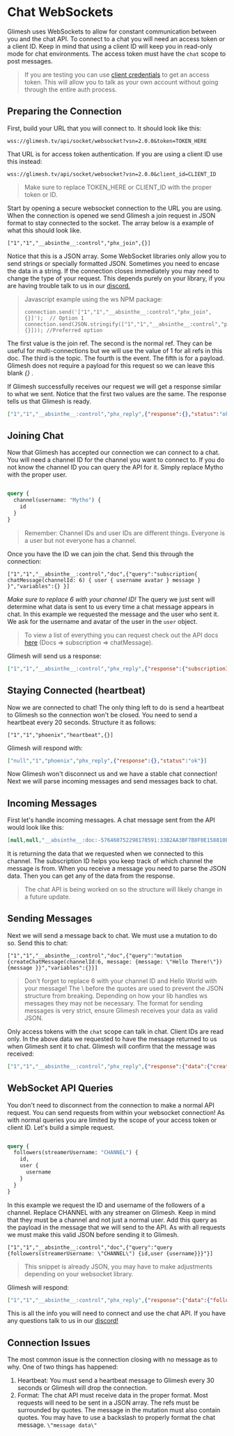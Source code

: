 # Chat WebSockets

Glimesh uses WebSockets to allow for constant communication between you and the chat API. To connect to a chat you will need an access token or a client ID. Keep in mind that using a client ID will keep you in read-only mode for chat environments. The access token must have the `chat` scope to post messages.

> If you are testing you can use [client credentials](/api-docs/docs/authentication/accesstoken/clientcredentials/) to get an access token. This will allow you to talk as your own account without going through the entire auth process.

## Preparing the Connection

First, build your URL that you will connect to.  It should look like this:

```URL
wss://glimesh.tv/api/socket/websocket?vsn=2.0.0&token=TOKEN_HERE
```

That URL is for access token authentication. If you are using a client ID use this instead:

```URL
wss://glimesh.tv/api/socket/websocket?vsn=2.0.0&client_id=CLIENT_ID
```


 >Make sure to replace TOKEN_HERE or CLIENT_ID with the proper token or ID.

Start by opening a secure websocket connection to the URL you are using. When the connection is opened we send Glimesh a join request in JSON format to stay connected to the socket.  The array below is a example of what this should look like.

````
["1","1","__absinthe__:control","phx_join",{}]
````
Notice that this is a JSON array. Some WebSocket libraries only allow you to send strings or specially formatted JSON. Sometimes you need to encase the data in a string. If the connection closes immediately you may need to change the type of your request.  This depends purely on your library, if you are having trouble talk to us in our [discord.](https://discord.gg/Glimesh)

> Javascript example using the ws NPM package:
>  ```JS
>  connection.send('["1","1","__absinthe__:control","phx_join",{}]');  // Option 1
>  connection.send(JSON.stringify(["1","1","__absinthe__:control","phx_join",{}])); //Preferred option
>  ```


The first value is the join ref. The second is the normal ref. They can be useful for multi-connections but we will use the value of 1 for all refs in this doc. The third is the topic. The fourth is the event.  The fifth is for a payload. Glimesh does not require a payload for this request so we can leave this blank *{}* .

If Glimesh successfully receives our request we will get a response similar to what we sent. Notice that the first two values are the same. The response tells us that Glimesh is ready.

````JSON
["1","1","__absinthe__:control","phx_reply",{"response":{},"status":"ok"}]
````


## Joining Chat

Now that Glimesh has accepted our connection we can connect to a chat. You will need a channel ID for the channel you want to connect to. If you do not know the channel ID you can query the API for it. Simply replace Mytho with the proper user.

```GraphQL

query {
  channel(username: "Mytho") {
    id
  }
}

```
> Remember: Channel IDs and user IDs are different things. Everyone is a user but not everyone has a channel.

 Once you have the ID we can join the chat. Send this through the connection:

```
["1","1","__absinthe__:control","doc",{"query":"subscription{ chatMessage(channelId: 6) { user { username avatar } message } }","variables":{} }]
```


*Make sure to replace 6 with your channel ID!* The query we just sent will determine what data is sent to us every time a chat message appears in chat. In this example we requested the message and the user who sent it. We ask for the username and avatar of the user in the `user` object.

> To view a list of everything you can request check out the API docs [here](https://glimesh.tv/api) (Docs => subscription => chatMessage).

Glimesh will send us a response:

```JSON
["1","1","__absinthe__:control","phx_reply",{"response":{"subscriptionId":"__absinthe__:doc:-576460752303349214:33B2AA3BF7B8F0E158810EF0E0166F5E05840BE57444C92365C921943942A47D"},"status":"ok"}]
```

## Staying Connected (heartbeat)

Now we are connected to chat! The only thing left to do is send a heartbeat to Glimesh so the connection won't be closed. You need to send a heartbeat every 20 seconds. Structure it as follows:

```
["1","1","phoenix","heartbeat",{}]
```

Glimesh will respond with:
```JSON
["null","1","phoenix","phx_reply",{"response":{},"status":"ok"}]
```
Now Glimesh won't disconnect us  and we have a stable chat connection! Next we will parse incoming messages and send messages back to chat.


## Incoming Messages

First let's handle incoming messages. A chat message sent from the API would look like this:
```JSON
[null,null,"__absinthe__:doc:-576460752298178591:33B2AA3BF7B8F0E158810EF0E0166F5E05840BE57444C92365C921943942A47D","subscription:data",{"result":{"data":{"chatMessage":{"message":"hello world!","user":{"avatar":"/uploads/avatars/Mytho.png?v=63762672056","username":"Mytho"}}}},"subscriptionId":"__absinthe__:doc:-576460752298178591:33B2AA3BF7B8F0E158810EF0E0166F5E05840BE57444C92365C921943942A47D"}]
```
It is returning the data that we requested when we connected to this channel. The subscription ID helps you keep track of which channel the message is from. When you receive a message you need to parse the JSON data. Then you can get any of the data from the response.

> The chat API is being worked on so the structure will likely change in a future update.

## Sending Messages

Next we will send a message back to chat. We must use a mutation to do so.  Send this to chat:

```
["1","1","__absinthe__:control","doc",{"query":"mutation {createChatMessage(channelId:6, message: {message: \"Hello There!\"}) {message }}","variables":{}}]
```

>  Don't forget to replace 6 with your channel ID and Hello World with your message!  The \ before the quotes are used to prevent the JSON structure from breaking. Depending on how your lib handles ws messages they may not be necessary.
>  The format for sending messages is very strict, ensure Glimesh receives your data as valid JSON.

Only access tokens with the `chat` scope can talk in chat. Client IDs are read only. In the above data we requested to have the message returned to us when Glimesh sent it to chat. Glimesh will confirm that the message was received:

```JSON
["1","1","__absinthe__:control","phx_reply",{"response":{"data":{"createChatMessage":{"message":"Hello There!"}}},"status":"ok"}]
```

## WebSocket API Queries

You don't need to disconnect from the connection to make a normal API request. You can send requests from within your websocket connection! As with normal queries you are limited by the scope of your access token or client ID. Let's build a simple request.

```GraphQL

query {
  followers(streamerUsername: "CHANNEL") {
    id,
    user {
      username
    }
  }
}

```
In this example we request the ID and username of the followers of a channel. Replace CHANNEL with any streamer on Glimesh. Keep in mind that they must be a channel and not just a normal user.  Add this query as the payload in the message that we will send to the API. As with all requests we must make this valid JSON before sending it to Glimesh.

```
["1","1","__absinthe__:control","doc",{"query":"query {followers(streamerUsername: \"CHANNEL\") {id,user {username}}}"}]
```
> This snippet is already JSON, you may have to make adjustments depending on your websocket library.

Glimesh will respond:

```JSON
["1","1","__absinthe__:control","phx_reply",{"response":{"data":{"followers":[{"id":"613","user":{"username":"Mytho"}},{"id":"629","user":{"username":"TheCat"}},{"id":"752","user":{"username":"Kirby"}},{"id":"11992","user":{"username":"RainbowFist"}}]}},"status":"ok"}]
```

This is all the info you will need to connect and use the chat API.  If you have any questions talk to us in our [discord!](https://discord.gg/Glimesh)


## Connection Issues

The most common issue is the connection closing with no message as to why. One of two things has happened:

 1. Heartbeat: You must send a heartbeat message to Glimesh every 30 seconds or Glimesh will drop the connection.
 2. Format: The chat API must receive data in the proper format. Most requests will need to be sent in a JSON array. The refs must be surrounded by quotes. The message in the mutation must also contain quotes. You may have to use a backslash to properly format the chat message. `\"message data\"`